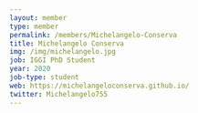 ```yaml
---
layout: member
type: member
permalink: /members/Michelangelo-Conserva
title: Michelangelo Conserva
img: /img/michelangelo.jpg
job: IGGI PhD Student
year: 2020
job-type: student
web: https://michelangeloconserva.github.io/
twitter: Michelangelo755
---
```

